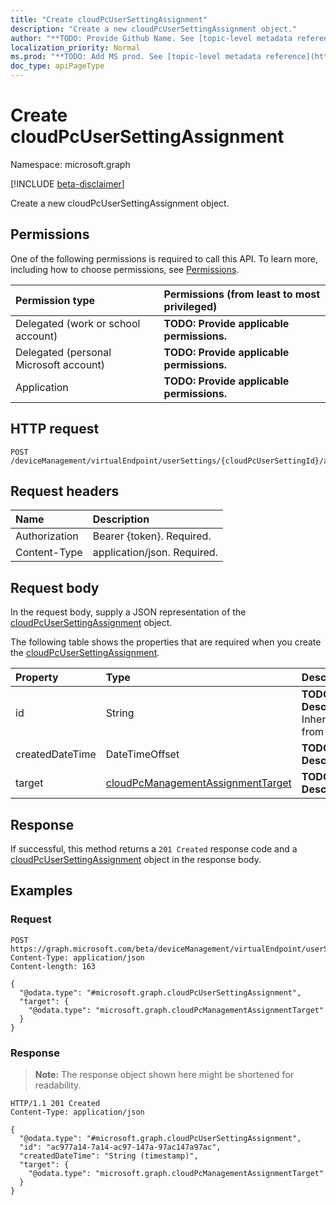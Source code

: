 ```yaml
---
title: "Create cloudPcUserSettingAssignment"
description: "Create a new cloudPcUserSettingAssignment object."
author: "**TODO: Provide Github Name. See [topic-level metadata reference](https://msgo.azurewebsites.net/add/document/guidelines/metadata.html#topic-level-metadata)**"
localization_priority: Normal
ms.prod: "**TODO: Add MS prod. See [topic-level metadata reference](https://msgo.azurewebsites.net/add/document/guidelines/metadata.html#topic-level-metadata)**"
doc_type: apiPageType
---
```


# Create cloudPcUserSettingAssignment
Namespace: microsoft.graph

[!INCLUDE [beta-disclaimer](../../includes/beta-disclaimer.md)]

Create a new cloudPcUserSettingAssignment object.

## Permissions
One of the following permissions is required to call this API. To learn more, including how to choose permissions, see [Permissions](/graph/permissions-reference).

|Permission type|Permissions (from least to most privileged)|
|:---|:---|
|Delegated (work or school account)|**TODO: Provide applicable permissions.**|
|Delegated (personal Microsoft account)|**TODO: Provide applicable permissions.**|
|Application|**TODO: Provide applicable permissions.**|

## HTTP request

<!-- {
  "blockType": "ignored"
}
-->
``` http
POST /deviceManagement/virtualEndpoint/userSettings/{cloudPcUserSettingId}/assignments
```

## Request headers
|Name|Description|
|:---|:---|
|Authorization|Bearer {token}. Required.|
|Content-Type|application/json. Required.|

## Request body
In the request body, supply a JSON representation of the [cloudPcUserSettingAssignment](../resources/cloudpcusersettingassignment.md) object.

The following table shows the properties that are required when you create the [cloudPcUserSettingAssignment](../resources/cloudpcusersettingassignment.md).

|Property|Type|Description|
|:---|:---|:---|
|id|String|**TODO: Add Description** Inherited from [entity](../resources/entity.md)|
|createdDateTime|DateTimeOffset|**TODO: Add Description**|
|target|[cloudPcManagementAssignmentTarget](../resources/cloudpcmanagementassignmenttarget.md)|**TODO: Add Description**|



## Response

If successful, this method returns a `201 Created` response code and a [cloudPcUserSettingAssignment](../resources/cloudpcusersettingassignment.md) object in the response body.

## Examples

### Request
<!-- {
  "blockType": "request",
  "name": "create_cloudpcusersettingassignment_from_"
}
-->
``` http
POST https://graph.microsoft.com/beta/deviceManagement/virtualEndpoint/userSettings/{cloudPcUserSettingId}/assignments
Content-Type: application/json
Content-length: 163

{
  "@odata.type": "#microsoft.graph.cloudPcUserSettingAssignment",
  "target": {
    "@odata.type": "microsoft.graph.cloudPcManagementAssignmentTarget"
  }
}
```


### Response
>**Note:** The response object shown here might be shortened for readability.
<!-- {
  "blockType": "response",
  "truncated": true,
  "@odata.type": "microsoft.graph.cloudPcUserSettingAssignment"
}
-->
``` http
HTTP/1.1 201 Created
Content-Type: application/json

{
  "@odata.type": "#microsoft.graph.cloudPcUserSettingAssignment",
  "id": "ac977a14-7a14-ac97-147a-97ac147a97ac",
  "createdDateTime": "String (timestamp)",
  "target": {
    "@odata.type": "microsoft.graph.cloudPcManagementAssignmentTarget"
  }
}
```

